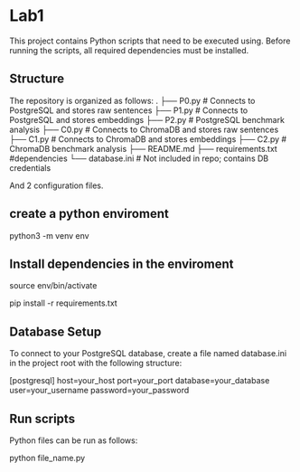 # Lab1 

This project contains Python scripts that need to be executed using. Before running the scripts, all required dependencies must be installed. 

## Structure

The repository is organized as follows: 
.
├── P0.py       # Connects to PostgreSQL and stores raw sentences
├── P1.py       # Connects to PostgreSQL and stores embeddings
├── P2.py       # PostgreSQL benchmark analysis
├── C0.py       # Connects to ChromaDB and stores raw sentences
├── C1.py       # Connects to ChromaDB and stores embeddings
├── C2.py       # ChromaDB benchmark analysis
├── README.md
├── requirements.txt #dependencies
└── database.ini  # Not included in repo; contains DB credentials

And 2 configuration files. 

## create a python enviroment

python3 -m venv env

## Install dependencies in the enviroment

source env/bin/activate

pip install -r requirements.txt

## Database Setup

To connect to your PostgreSQL database, create a file named database.ini in the project root with the following structure:

[postgresql]
host=your_host
port=your_port
database=your_database
user=your_username
password=your_password

## Run scripts
Python files can be run as follows: 

python file_name.py   